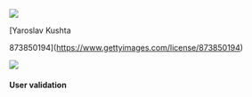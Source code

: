 [![](/sign-in/assets/static/white-f114c2d21e50f9b239ac.svg)](https://www.gettyimages.com/)

[Yaroslav Kushta

873850194](https://www.gettyimages.com/license/873850194)

[![](/sign-in/assets/static/black-dd9588e3db810afab0eb.svg)](https://www.gettyimages.com/)

#### User validation